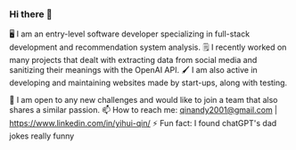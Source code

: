 ### Hi there 👋

🖥 I am an entry-level software developer specializing in full-stack development and recommendation system analysis.
🗒 I recently worked on many projects that dealt with extracting data from social media and sanitizing their meanings with the OpenAI API.
🖌 I am also active in developing and maintaining websites made by start-ups, along with testing.

👯 I am open to any new challenges and would like to join a team that also shares a similar passion.
📫 How to reach me: qinandy2001@gmail.com | https://www.linkedin.com/in/yihui-qin/
⚡ Fun fact: I found chatGPT's dad jokes really funny
<!--
**AndyQYH/AndyQYH** is a ✨ _special_ ✨ repository because its `README.md` (this file) appears on your GitHub profile.

Here are some ideas to get you started:

- 🔭 I’m currently working on ...
- 🌱 I’m currently learning ...
- 👯 I’m looking to collaborate on ...
- 🤔 I’m looking for help with ...
- 💬 Ask me about ...
- 📫 How to reach me: ...
- 😄 Pronouns: ...
- ⚡ Fun fact: ...
-->
